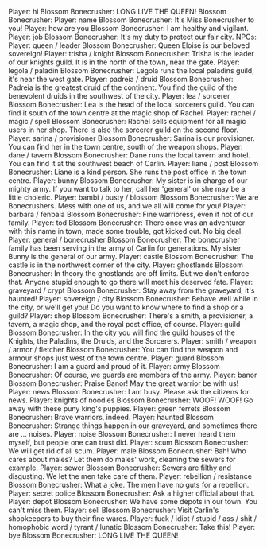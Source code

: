 Player: hi
Blossom Bonecrusher: LONG LIVE THE QUEEN!
 Blossom Bonecrusher:
Player: name
Blossom Bonecrusher: It's Miss Bonecrusher to you!
Player: how are you
Blossom Bonecrusher: I am healthy and vigilant.
Player: job
Blossom Bonecrusher: It's my duty to protect our fair city.
NPCs:
Player: queen / leader
Blossom Bonecrusher: Queen Eloise is our beloved sovereign!
Player: trisha / knight
Blossom Bonecrusher: Trisha is the leader of our knights guild. It is in the north of the town, near the gate.
Player: legola / paladin
Blossom Bonecrusher: Legola runs the local paladins guild, it's near the west gate.
Player: padreia / druid
Blossom Bonecrusher: Padreia is the greatest druid of the continent. You find the guild of the benevolent druids in the southwest of the city.
Player: lea / sorcerer
Blossom Bonecrusher: Lea is the head of the local sorcerers guild. You can find it south of the town centre at the magic shop of Rachel.
Player: rachel / magic / spell
Blossom Bonecrusher: Rachel sells equipment for all magic users in her shop. There is also the sorcerer guild on the second floor.
Player: sarina / provisioner
Blossom Bonecrusher: Sarina is our provisioner. You can find her in the town centre, south of the weapon shops.
Player: dane / tavern
Blossom Bonecrusher: Dane runs the local tavern and hotel. You can find it at the southwest beach of Carlin.
Player: liane / post
Blossom Bonecrusher: Liane is a kind person. She runs the post office in the town centre.
Player: bunny
Blossom Bonecrusher: My sister is in charge of our mighty army. If you want to talk to her, call her 'general' or she may be a little choleric.
Player: bambi / busty / blossom
Blossom Bonecrusher: We are Bonecrushers. Mess with one of us, and we all will come for you!
Player: barbara / fenbala
Blossom Bonecrusher: Fine warrioress, even if not of our family.
Player: tod
Blossom Bonecrusher: There once was an adventurer with this name in town, made some trouble, got kicked out. No big deal.
Player: general / bonecrusher
Blossom Bonecrusher: The bonecrusher family has been serving in the army of Carlin for generations. My sister Bunny is the general of our army.
Player: castle
Blossom Bonecrusher: The castle is in the northwest corner of the city.
Player: ghostlands
Blossom Bonecrusher: In theory the ghostlands are off limits. But we don't enforce that. Anyone stupid enough to go there will meet his deserved fate.
Player: graveyard / crypt
Blossom Bonecrusher: Stay away from the graveyard, it's haunted!
Player: sovereign / city
Blossom Bonecrusher: Behave well while in the city, or we'll get you! Do you want to know where to find a shop or a guild?
Player: shop
Blossom Bonecrusher: There's a smith, a provisioner, a tavern, a magic shop, and the royal post office, of course.
Player: guild
Blossom Bonecrusher: In the city you will find the guild houses of the Knights, the Paladins, the Druids, and the Sorcerers.
Player: smith / weapon / armor / fletcher
Blossom Bonecrusher: You can find the weapon and armour shops just west of the town centre.
Player: guard
Blossom Bonecrusher: I am a guard and proud of it.
Player: army
Blossom Bonecrusher: Of course, we guards are members of the army.
Player: banor
Blossom Bonecrusher: Praise Banor! May the great warrior be with us!
Player: news
Blossom Bonecrusher: I am busy. Please ask the citizens for news.
Player: knights of noodles
Blossom Bonecrusher: WOOF! WOOF! Go away with these puny king's puppies.
Player: green ferrets
Blossom Bonecrusher: Brave warriors, indeed.
Player: haunted
Blossom Bonecrusher: Strange things happen in our graveyard, and sometimes there are ... noises.
Player: noise
Blossom Bonecrusher: I never heard them myself, but people one can trust did.
Player: scum
Blossom Bonecrusher: We will get rid of all scum.
Player: male
Blossom Bonecrusher: Bah! Who cares about males? Let them do males' work, cleaning the sewers for example.
Player: sewer
Blossom Bonecrusher: Sewers are filthy and disgusting. We let the men take care of them.
Player: rebellion / resistance
Blossom Bonecrusher: What a joke. The men have no guts for a rebellion.
Player: secret police
Blossom Bonecrusher: Ask a higher official about that.
Player: depot
Blossom Bonecrusher: We have some depots in our town. You can't miss them.
Player: sell
Blossom Bonecrusher: Visit Carlin's shopkeepers to buy their fine wares.
Player: fuck / idiot / stupid / ass / shit / homophobic word / tyrant / lunatic 
Blossom Bonecrusher: Take this!
Player: bye
Blossom Bonecrusher: LONG LIVE THE QUEEN!